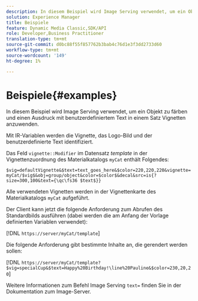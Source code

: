 ```yaml
---
description: In diesem Beispiel wird Image Serving verwendet, um ein Objekt zu färben und einen Ausdruck mit benutzerdefiniertem Text in einem Satz Vignetten anzuwenden.
solution: Experience Manager
title: Beispiele
feature: Dynamic Media Classic,SDK/API
role: Developer,Business Practitioner
translation-type: tm+mt
source-git-commit: d0bc88f55f857762b3bab4c76d1e3f3dd2733d60
workflow-type: tm+mt
source-wordcount: '149'
ht-degree: 1%

---
```



# Beispiele{#examples}

In diesem Beispiel wird Image Serving verwendet, um ein Objekt zu färben und einen Ausdruck mit benutzerdefiniertem Text in einem Satz Vignetten anzuwenden.

Mit IR-Variablen werden die Vignette, das Logo-Bild und der benutzerdefinierte Text identifiziert.

Das Feld `vignette::Modifier` im Datensatz *template* in der Vignettenzuordnung des Materialkatalogs `myCat` enthält Folgendes:

`$vig=defaultVignette&$text=text_goes_here&$color=220,220,220&vignette=myCat/$vig$&obj=group/object&color=$color$&decal&src=is{?size=300,100&text={\qc\fs36 $text$}}`

Alle verwendeten Vignetten werden in der Vignettenkarte des Materialkatalogs `myCat` aufgeführt.

Der Client kann jetzt die folgende Anforderung zum Abrufen des Standardbilds ausführen (dabei werden die am Anfang der Vorlage definierten Variablen verwendet):

[!DNL `https://server/myCat/template`]

Die folgende Anforderung gibt bestimmte Inhalte an, die gerendert werden sollen:

[!DNL `https://server/myCat/template?$vig=specialCup&$text=Happy%20Birthday!\line%20Pauline&$color=230,20,20`]

Weitere Informationen zum Befehl Image Serving `text=` finden Sie in der Dokumentation zum Image-Server.
